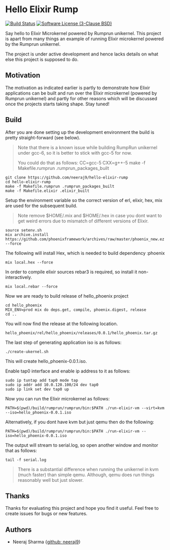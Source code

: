 # Hello Elixir Rump

[![Build Status](https://travis-ci.org/neeraj9/hello-elixir-rump.svg?branch=master)](https://travis-ci.org/neeraj9/hello-elixir-rump)
[![Software License (3-Clause BSD)](https://img.shields.io/badge/license-BSD%203--Clause-blue.svg?style=flat-square)](http://opensource.org/licenses/BSD-3-Clause)

Say hello to Elixir Microkernel powered by Rumprun unikernel. This project
is apart from many things an example of running Elixir microkernel powered
by the Rumprun unikernel.

The project is under active development and hence lacks details on what
else this project is supposed to do.

## Motivation

The motivation as indicated earlier is partly to demonstrate how Elixir
applications can be built and run over the Elixir microkernel (powered by
Rumprun unikernel) and partly for other reasons which will be discussed
once the projects starts taking shape. Stay tuned!

## Build

After you are done setting up the development environment the build is
pretty straight-forward (see below).

> Note that there is a known issue while building RumpRun unikernel
> under gcc-6, so it is better to stick with gcc-5 for now.
>
> You could do that as follows:
> CC=gcc-5 CXX=g++-5 make -f Makefile.rumprun .rumprun_packages_built

    git clone https://github.com/neeraj9/hello-elixir-rump
    cd hello-elixir-rump
    make -f Makefile.rumprun .rumprun_packages_built
    make -f Makefile.elixir .elixir_built

Setup the environment variable so the correct version of erl, elixir, hex,
mix are used for the subsequent build.

> Note remove $HOME/.mix and $HOME/.hex in case you dont want to
> get weird errors due to mismatch of different versions of Elixir.

    source setenv.sh
    mix archive.install https://github.com/phoenixframework/archives/raw/master/phoenix_new.ez --force
    
The following will install Hex, which is needed to build dependency :phoenix

    mix local.hex --force

In order to compile elixir sources rebar3 is required, so install it
non-interactively.

    mix local.rebar --force

Now we are ready to build release of hello_phoenix project

    cd hello_phoenix
    MIX_ENV=prod mix do deps.get, compile, phoenix.digest, release
    cd ..
    
You will now find the release at the following location.

    hello_phoenix/rel/hello_phoenix/releases/0.0.1/hello_phoenix.tar.gz

The last step of generating application iso is as follows:

    ./create-ukernel.sh

This will create hello_phoenix-0.0.1.iso.

Enable tap0 interface and enable ip address to it as follows:

    sudo ip tuntap add tap0 mode tap
    sudo ip addr add 10.0.120.100/24 dev tap0
    sudo ip link set dev tap0 up

Now you can run the Elixir microkernel as follows:

    PATH=$(pwd)/build/rumprun/rumprun/bin:$PATH ./run-elixir-vm --virt=kvm --iso=hello_phoenix-0.0.1.iso

Alternatively, if you dont have kvm but just qemu then do the following:

    PATH=$(pwd)/build/rumprun/rumprun/bin:$PATH ./run-elixir-vm --iso=hello_phoenix-0.0.1.iso

The output will stream to serial.log, so open another window and monitor that
as follows:

    tail -f serial.log

> There is a substantial difference when running the unikernel in kvm (much
> faster) than simple qemu. Although, qemu does run things reasonably well
> but just slower.

## Thanks

Thanks for evaluating this project and hope you find it useful.
Feel free to create issues for bugs or new features.

## Authors

* Neeraj Sharma {[github: neeraj9](https://github.com/neeraj9)}

